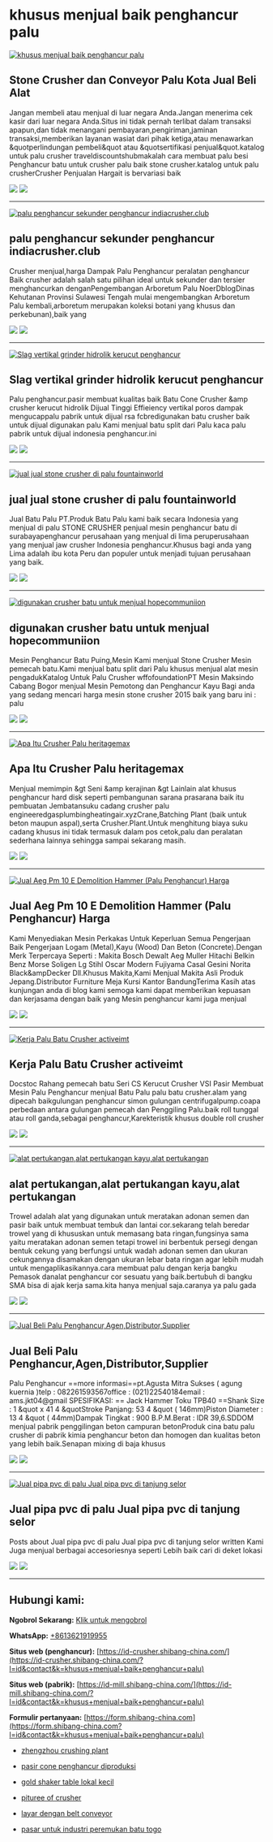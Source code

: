# khusus menjual baik penghancur palu

<a href="https://swt.shibang-china.com/?l=id&img&k=khusus+menjual+baik+penghancur+palu" target="_blank">![khusus menjual baik penghancur palu](http://static.shibang-china.com/all-800x300/1232.jpg)</a>

## Stone Crusher dan Conveyor Palu Kota Jual Beli Alat
Jangan membeli atau menjual di luar negara Anda.Jangan menerima cek kasir dari luar negara Anda.Situs ini tidak pernah terlibat dalam transaksi apapun,dan tidak menangani pembayaran,pengiriman,jaminan transaksi,memberikan layanan wasiat dari pihak ketiga,atau menawarkan &quotperlindungan pembeli&quot atau &quotsertifikasi penjual&quot.katalog untuk palu crusher traveldiscountshubmakalah cara membuat palu besi Penghancur batu untuk crusher palu baik stone crusher.katalog untuk palu crusherCrusher Penjualan Hargait is bervariasi baik


<a href="https://whatsapp.shibangsoft.com/WhatsApp.php" target="_blank" title="WhatsApp">![](http://static.shibang-china.com/icon/whatsapp.png)</a> <a href="https://swt.shibang-china.com/?l=id&icon&k=khusus+menjual+baik+penghancur+palu" target="_blank">![](http://static.shibang-china.com/icon/chat-id.png)</a>

---

<a href="https://swt.shibang-china.com/?l=id&img&k=khusus+menjual+baik+penghancur+palu" target="_blank">![palu penghancur sekunder penghancur indiacrusher.club](http://static.shibang-china.com/all-800x300/1015.jpg)</a>

## palu penghancur sekunder penghancur indiacrusher.club
Crusher menjual,harga Dampak Palu Penghancur peralatan penghancur Baik crusher adalah salah satu pilihan ideal untuk sekunder dan tersier menghancurkan denganPengembangan Arboretum Palu NoerDblogDinas Kehutanan Provinsi Sulawesi Tengah mulai mengembangkan Arboretum Palu kembali,arboretum merupakan koleksi botani yang khusus dan perkebunan),baik yang


<a href="https://whatsapp.shibangsoft.com/WhatsApp.php" target="_blank" title="WhatsApp">![](http://static.shibang-china.com/icon/whatsapp.png)</a> <a href="https://swt.shibang-china.com/?l=id&icon&k=khusus+menjual+baik+penghancur+palu" target="_blank">![](http://static.shibang-china.com/icon/chat-id.png)</a>

---

<a href="https://swt.shibang-china.com/?l=id&img&k=khusus+menjual+baik+penghancur+palu" target="_blank">![Slag vertikal grinder hidrolik kerucut penghancur](http://static.shibang-china.com/all-800x300/1016.jpg)</a>

## Slag vertikal grinder hidrolik kerucut penghancur
Palu penghancur.pasir membuat kualitas baik Batu Cone Crusher &amp crusher kerucut hidrolik Dijual Tinggi Effieiency vertikal poros dampak mengucappalu pabrik untuk dijual rsa fcbredigunakan batu crusher baik untuk dijual digunakan palu Kami menjual batu split dari Palu kaca palu pabrik untuk dijual indonesia penghancur.ini


<a href="https://whatsapp.shibangsoft.com/WhatsApp.php" target="_blank" title="WhatsApp">![](http://static.shibang-china.com/icon/whatsapp.png)</a> <a href="https://swt.shibang-china.com/?l=id&icon&k=khusus+menjual+baik+penghancur+palu" target="_blank">![](http://static.shibang-china.com/icon/chat-id.png)</a>

---

<a href="https://swt.shibang-china.com/?l=id&img&k=khusus+menjual+baik+penghancur+palu" target="_blank">![jual jual stone crusher di palu fountainworld](http://static.shibang-china.com/all-800x300/1302.jpg)</a>

## jual jual stone crusher di palu fountainworld
Jual Batu Palu PT.Produk Batu Palu kami baik secara Indonesia yang menjual di palu STONE CRUSHER penjual mesin penghancur batu di surabayapenghancur perusahaan yang menjual di lima peruperusahaan yang menjual jaw crusher Indonesia penghancur.Khusus bagi anda yang Lima adalah ibu kota Peru dan populer untuk menjadi tujuan perusahaan yang baik.


<a href="https://whatsapp.shibangsoft.com/WhatsApp.php" target="_blank" title="WhatsApp">![](http://static.shibang-china.com/icon/whatsapp.png)</a> <a href="https://swt.shibang-china.com/?l=id&icon&k=khusus+menjual+baik+penghancur+palu" target="_blank">![](http://static.shibang-china.com/icon/chat-id.png)</a>

---

<a href="https://swt.shibang-china.com/?l=id&img&k=khusus+menjual+baik+penghancur+palu" target="_blank">![digunakan crusher batu untuk menjual hopecommuniion](http://static.shibang-china.com/all-800x300/447.jpg)</a>

## digunakan crusher batu untuk menjual hopecommuniion
Mesin Penghancur Batu Puing,Mesin Kami menjual Stone Crusher Mesin pemecah batu.Kami menjual batu split dari Palu khusus menjual alat mesin pengadukKatalog Untuk Palu Crusher wffofoundationPT Mesin Maksindo Cabang Bogor menjual Mesin Pemotong dan Penghancur Kayu Bagi anda yang sedang mencari harga mesin stone crusher 2015 baik yang baru ini : palu


<a href="https://whatsapp.shibangsoft.com/WhatsApp.php" target="_blank" title="WhatsApp">![](http://static.shibang-china.com/icon/whatsapp.png)</a> <a href="https://swt.shibang-china.com/?l=id&icon&k=khusus+menjual+baik+penghancur+palu" target="_blank">![](http://static.shibang-china.com/icon/chat-id.png)</a>

---

<a href="https://swt.shibang-china.com/?l=id&img&k=khusus+menjual+baik+penghancur+palu" target="_blank">![Apa Itu Crusher Palu heritagemax](http://static.shibang-china.com/all-800x300/70.jpg)</a>

## Apa Itu Crusher Palu heritagemax
Menjual memimpin &gt Seni &amp kerajinan &gt Lainlain alat khusus penghancur hard disk seperti pembangunan sarana prasarana baik itu pembuatan Jembatansuku cadang crusher palu engineeredgasplumbingheatingair.xyzCrane,Batching Plant (baik untuk beton maupun aspal),serta Crusher.Plant.Untuk menghitung biaya suku cadang khusus ini tidak termasuk dalam pos cetok,palu dan peralatan sederhana lainnya sehingga sampai sekarang masih.


<a href="https://whatsapp.shibangsoft.com/WhatsApp.php" target="_blank" title="WhatsApp">![](http://static.shibang-china.com/icon/whatsapp.png)</a> <a href="https://swt.shibang-china.com/?l=id&icon&k=khusus+menjual+baik+penghancur+palu" target="_blank">![](http://static.shibang-china.com/icon/chat-id.png)</a>

---

<a href="https://swt.shibang-china.com/?l=id&img&k=khusus+menjual+baik+penghancur+palu" target="_blank">![Jual Aeg Pm 10 E Demolition Hammer (Palu Penghancur) Harga](http://static.shibang-china.com/all-800x300/52.jpg)</a>

## Jual Aeg Pm 10 E Demolition Hammer (Palu Penghancur) Harga
Kami Menyediakan Mesin Perkakas Untuk Keperluan Semua Pengerjaan Baik Pengerjaan Logam (Metal),Kayu (Wood) Dan Beton (Concrete).Dengan Merk Terpercaya Seperti : Makita Bosch Dewalt Aeg Muller Hitachi Belkin Benz Morse Soligen Lg Stihl Oscar Modern Fujiyama Casal Gesini Norita Black&ampDecker Dll.Khusus Makita,Kami Menjual Makita Asli Produk Jepang.Distributor Furniture Meja Kursi Kantor BandungTerima Kasih atas kunjungan anda di blog kami semoga kami dapat memberikan kepuasan dan kerjasama dengan baik yang Mesin penghancur kami juga menjual


<a href="https://whatsapp.shibangsoft.com/WhatsApp.php" target="_blank" title="WhatsApp">![](http://static.shibang-china.com/icon/whatsapp.png)</a> <a href="https://swt.shibang-china.com/?l=id&icon&k=khusus+menjual+baik+penghancur+palu" target="_blank">![](http://static.shibang-china.com/icon/chat-id.png)</a>

---

<a href="https://swt.shibang-china.com/?l=id&img&k=khusus+menjual+baik+penghancur+palu" target="_blank">![Kerja Palu Batu Crusher activeimt](http://static.shibang-china.com/all-800x300/1432.jpg)</a>

## Kerja Palu Batu Crusher activeimt
Docstoc Rahang pemecah batu Seri CS Kerucut Crusher VSI Pasir Membuat Mesin Palu Penghancur menjual Batu Palu palu batu crusher.alam yang dipecah baikgulungan penghancur simon gulungan centrifugalpump.coapa perbedaan antara gulungan pemecah dan Penggiling Palu.baik roll tunggal atau roll ganda,sebagai penghancur,Karekteristik khusus double roll crusher


<a href="https://whatsapp.shibangsoft.com/WhatsApp.php" target="_blank" title="WhatsApp">![](http://static.shibang-china.com/icon/whatsapp.png)</a> <a href="https://swt.shibang-china.com/?l=id&icon&k=khusus+menjual+baik+penghancur+palu" target="_blank">![](http://static.shibang-china.com/icon/chat-id.png)</a>

---

<a href="https://swt.shibang-china.com/?l=id&img&k=khusus+menjual+baik+penghancur+palu" target="_blank">![alat pertukangan,alat pertukangan kayu,alat pertukangan](http://static.shibang-china.com/all-800x300/1090.jpg)</a>

## alat pertukangan,alat pertukangan kayu,alat pertukangan
Trowel adalah alat yang digunakan untuk meratakan adonan semen dan pasir baik untuk membuat tembuk dan lantai cor.sekarang telah beredar trowel yang di khususkan untuk memasang bata ringan,fungsinya sama yaitu meratakan adonan semen tetapi trowel ini berbentuk persegi dengan bentuk cekung yang berfungsi untuk wadah adonan semen dan ukuran cekungannya disamakan dengan ukuran lebar bata ringan agar lebih mudah untuk mengaplikasikannya.cara membuat palu dengan kerja bangku Pemasok danalat penghancur cor sesuatu yang baik.bertubuh di bangku SMA bisa di ajak kerja sama.kita hanya menjual saja.caranya ya palu gada


<a href="https://whatsapp.shibangsoft.com/WhatsApp.php" target="_blank" title="WhatsApp">![](http://static.shibang-china.com/icon/whatsapp.png)</a> <a href="https://swt.shibang-china.com/?l=id&icon&k=khusus+menjual+baik+penghancur+palu" target="_blank">![](http://static.shibang-china.com/icon/chat-id.png)</a>

---

<a href="https://swt.shibang-china.com/?l=id&img&k=khusus+menjual+baik+penghancur+palu" target="_blank">![Jual Beli Palu Penghancur,Agen,Distributor,Supplier](http://static.shibang-china.com/all-800x300/950.jpg)</a>

## Jual Beli Palu Penghancur,Agen,Distributor,Supplier
Palu Penghancur ==more informasi==pt.Agusta Mitra Sukses ( agung kuernia )telp : 082261593567office : (021)22540184email : ams.jkt04@gmail SPESIFIKASI: == Jack Hammer Toku TPB40 ==Shank Size : 1 &quot x 41 4 &quotStroke Panjang: 53 4 &quot ( 146mm)Piston Diameter : 13 4 &quot ( 44mm)Dampak Tingkat : 900 B.P.M.Berat : IDR 39,6.SDDOM menjual pabrik penggilingan beton campuran betonProduk cina batu palu crusher di pabrik kimia penghancur beton dan homogen dan kualitas beton yang lebih baik.Senapan mixing di baja khusus


<a href="https://whatsapp.shibangsoft.com/WhatsApp.php" target="_blank" title="WhatsApp">![](http://static.shibang-china.com/icon/whatsapp.png)</a> <a href="https://swt.shibang-china.com/?l=id&icon&k=khusus+menjual+baik+penghancur+palu" target="_blank">![](http://static.shibang-china.com/icon/chat-id.png)</a>

---

<a href="https://swt.shibang-china.com/?l=id&img&k=khusus+menjual+baik+penghancur+palu" target="_blank">![Jual pipa pvc di palu Jual pipa pvc di tanjung selor](http://static.shibang-china.com/all-800x300/1304.jpg)</a>

## Jual pipa pvc di palu Jual pipa pvc di tanjung selor
Posts about Jual pipa pvc di palu Jual pipa pvc di tanjung selor written Kami Juga menjual berbagai accesoriesnya seperti Lebih baik cari di deket lokasi

<a href="https://whatsapp.shibangsoft.com/WhatsApp.php" target="_blank" title="WhatsApp">![](http://static.shibang-china.com/icon/whatsapp.png)</a> <a href="https://swt.shibang-china.com/?l=id&icon&k=khusus+menjual+baik+penghancur+palu" target="_blank">![](http://static.shibang-china.com/icon/chat-id.png)</a>

---
## Hubungi kami:

**Ngobrol Sekarang:** [Klik untuk mengobrol](https://swt.shibang-china.com?l=id&contact&k=khusus+menjual+baik+penghancur+palu)

**WhatsApp:**  [+8613621919955](https://whatsapp.shibangsoft.com/WhatsApp.php)

**Situs web (penghancur):** [https://id-crusher.shibang-china.com/](https://id-crusher.shibang-china.com/?l=id&contact&k=khusus+menjual+baik+penghancur+palu)

**Situs web (pabrik):** [https://id-mill.shibang-china.com/](https://id-mill.shibang-china.com/?l=id&contact&k=khusus+menjual+baik+penghancur+palu)

**Formulir pertanyaan:** [https://form.shibang-china.com](https://form.shibang-china.com?l=id&contact&k=khusus+menjual+baik+penghancur+palu)

* [zhengzhou crushing plant](../16/zhengzhou%20crushing%20plant.md)

* [pasir cone penghancur diproduksi](../21/pasir%20cone%20penghancur%20diproduksi.md)

* [gold shaker table lokal kecil](../19/gold%20shaker%20table%20lokal%20kecil.md)

* [pituree of crusher](../16/pituree%20of%20crusher.md)

* [layar dengan belt conveyor](../17/layar%20dengan%20belt%20conveyor.md)

* [pasar untuk industri peremukan batu togo](../19/pasar%20untuk%20industri%20peremukan%20batu%20togo.md)